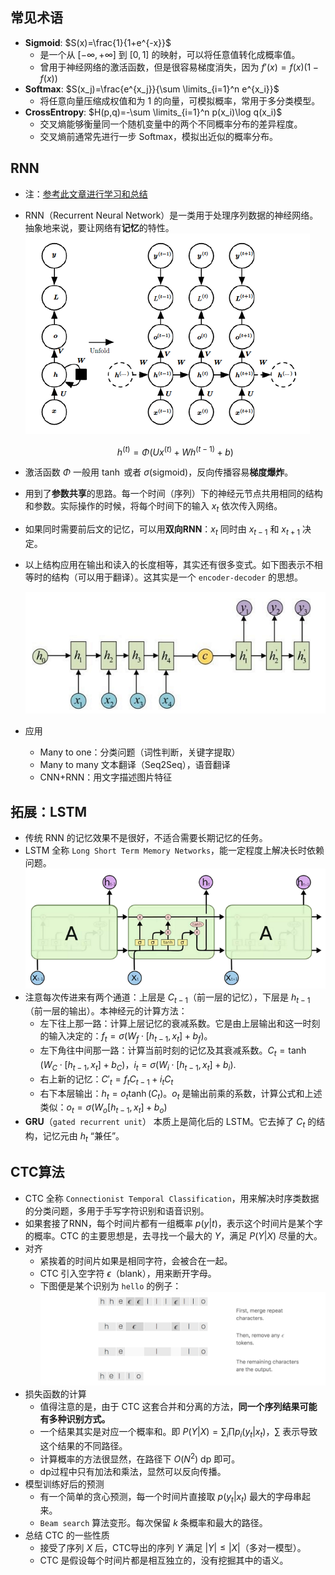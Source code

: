 ## 常见术语

+ **Sigmoid**: $S(x)=\frac{1}{1+e^{-x}}$
    + 是一个从 $[-\infty,+\infty]$ 到 $[0,1]$ 的映射，可以将任意值转化成概率值。
    + 曾用于神经网络的激活函数，但是很容易梯度消失，因为 $f'(x)=f(x)(1-f(x))$
+ **Softmax**: $S(x_j)=\frac{e^{x_j}}{\sum \limits_{i=1}^n e^{x_i}}$
    + 将任意向量压缩成权值和为 $1$ 的向量，可模拟概率，常用于多分类模型。
+ **CrossEntropy**: $H(p,q)=-\sum \limits_{i=1}^n p(x_i)\log q(x_i)$
    + 交叉熵能够衡量同一个随机变量中的两个不同概率分布的差异程度。
    + 交叉熵前通常先进行一步 Softmax，模拟出近似的概率分布。

## RNN

+ 注：[参考此文章进行学习和总结](https://blog.csdn.net/zhaojc1995/article/details/80572098)
+ RNN（Recurrent Neural Network）是一类用于处理序列数据的神经网络。抽象地来说，要让网络有**记忆**的特性。
	![](RNN_cell.png)

     $$h^{(t)}=\Phi(Ux^{(t)}+Wh^{(t-1)}+b)$$
+ 激活函数 $\Phi$ 一般用 $\tanh$ 或者 $\sigma$(sigmoid)，反向传播容易**梯度爆炸**。
+ 用到了**参数共享**的思路。每一个时间（序列）下的神经元节点共用相同的结构和参数。实际操作的时候，将每个时间下的输入 $x_t$ 依次传入网络。
+ 如果同时需要前后文的记忆，可以用**双向RNN**：$x_t$ 同时由 $x_{t-1}$ 和 $x_{t+1}$ 决定。
+ 以上结构应用在输出和读入的长度相等，其实还有很多变式。如下图表示不相等时的结构（可以用于翻译）。这其实是一个 `encoder-decoder` 的思想。

	![](RNN_cell2.png)
+ 应用
	- Many to one：分类问题（词性判断，关键字提取）
	- Many to many 文本翻译（Seq2Seq），语音翻译
	- CNN+RNN：用文字描述图片特征

## 拓展：LSTM

+ 传统 RNN 的记忆效果不是很好，不适合需要长期记忆的任务。
+ LSTM 全称 `Long Short Term Memory Networks`，能一定程度上解决长时依赖问题。
	![](RNN_LSTM.png)
+ 注意每次传进来有两个通道：上层是 $C_{t-1}$（前一层的记忆），下层是 $h_{t-1}$（前一层的输出）。本神经元的计算方法：
	- 左下往上那一路：计算上层记忆的衰减系数。它是由上层输出和这一时刻的输入决定的：$f_t=\sigma(W_f \cdot [h_{t-1},x_t]+b_f)$。
	- 左下角往中间那一路：计算当前时刻的记忆及其衰减系数。$C_t=\tanh(W_C \cdot [h_{t-1},x_t] + b_C)$，$i_t=\sigma(W_i \cdot [h_{t-1},x_t]+b_i)$.
	- 右上新的记忆：$C'_t=f_tC_{t-1}+i_tC_t$
	- 右下本层输出：$h_t=o_t \tanh(C_t)$。$o_t$ 是输出前乘的系数，计算公式和上述类似：$o_t=\sigma(W_o[h_{t-1},x_t]+b_o)$
+ **GRU**（`gated recurrent unit`） 本质上是简化后的 LSTM。它去掉了 $C_t$ 的结构，记忆元由 $h_t$ “兼任”。

## CTC算法

+ CTC 全称 `Connectionist Temporal Classification`，用来解决时序类数据的分类问题，多用于手写字符识别和语音识别。
+ 如果套接了RNN，每个时间片都有一组概率 $p(y|t)$，表示这个时间片是某个字的概率。CTC 的主要思想是，去寻找一个最大的 $Y$，满足 $P(Y|X)$ 尽量的大。
+ 对齐
	- 紧挨着的时间片如果是相同字符，会被合在一起。
	- CTC 引入空字符 $\epsilon$（blank），用来断开字母。
	- 下图便是某个识别为 `hello` 的例子：
		![](CTC.png)
+ 损失函数的计算
	- 值得注意的是，由于 CTC 这套合并和分离的方法，**同一个序列结果可能有多种识别方式。**
	- 一个结果其实是对应一个概率和。即 $P(Y|X)=\sum_i \prod p_i(y_t|x_t)$，$\sum$ 表示导致这个结果的不同路径。
	- 计算概率的方法很显然，在路径下 $O(N^2)$ dp 即可。
	- dp过程中只有加法和乘法，显然可以反向传播。
+ 模型训练好后的预测
	- 有一个简单的贪心预测，每一个时间片直接取 $p(y_t|x_t)$ 最大的字母串起来。
	- `Beam search` 算法变形。每次保留 $k$ 条概率和最大的路径。
+ 总结 CTC 的一些性质
	- 接受了序列 $X$ 后，CTC导出的序列 $Y$ 满足 $|Y| \leq |X|$（多对一模型）。
	- CTC 是假设每个时间片都是相互独立的，没有挖掘其中的语义。